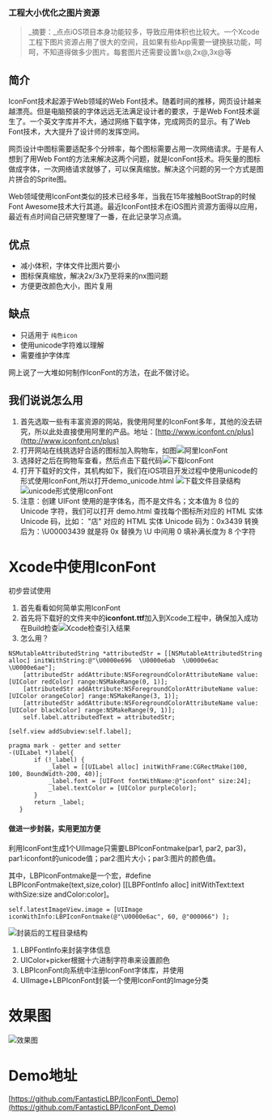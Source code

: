 ### 工程大小优化之图片资源

> _摘要：_点点iOS项目本身功能较多，导致应用体积也比较大。一个Xcode工程下图片资源占用了很大的空间，且如果有些App需要一键换肤功能，呵呵，不知道得做多少图片。每套图片还需要设置1x@,2x@,3x@等

## 简介

IconFont技术起源于Web领域的Web Font技术。随着时间的推移，网页设计越来越漂亮。但是电脑预装的字体远远无法满足设计者的要求，于是Web Font技术诞生了。一个英文字库并不大，通过网络下载字体，完成网页的显示。有了Web Font技术，大大提升了设计师的发挥空间。

网页设计中图标需要适配多个分辨率，每个图标需要占用一次网络请求。于是有人想到了用Web Font的方法来解决这两个问题，就是IconFont技术。将矢量的图标做成字体，一次网络请求就够了，可以保真缩放。解决这个问题的另一个方式是图片拼合的Sprite图。

Web领域使用IconFont类似的技术已经多年，当我在15年接触BootStrap的时候Font Awesome技术大行其道。最近IconFont技术在iOS图片资源方面得以应用，最近有点时间自己研究整理了一番，在此记录学习点滴。

## 优点

* 减小体积，字体文件比图片要小
* 图标保真缩放，解决2x/3x乃至将来的nx图问题
* 方便更改颜色大小，图片复用

## 缺点

* 只适用于
  `纯色icon`
* 使用unicode字符难以理解
* 需要维护字体库

网上说了一大堆如何制作IconFont的方法，在此不做讨论。

## 我们说说怎么用

1. 首先选取一些有丰富资源的网站，我使用阿里的IconFont多年，其他的没去研究，所以此处直接使用阿里的产品。地址：[http://www.iconfont.cn/plus](http://www.iconfont.cn/plus)
2. 打开网站在线挑选好合适的图标加入购物车，如图![阿里IconFont](https://raw.githubusercontent.com/FantasticLBP/iOSKonwledge-Kit/master/assets/屏幕快照%202017-05-28%20下午2.43.33.png "阿里IconFont")
3. 选择好之后在购物车查看，然后点击下载代码![下载IconFont](https://raw.githubusercontent.com/FantasticLBP/iOSKonwledge-Kit/master/assets/屏幕快照%202017-05-28%20下午2.43.48.png "下载IconFont")
4. 打开下载好的文件，其机构如下，我们在iOS项目开发过程中使用unicode的形式使用IconFont,所以打开demo\_unicode.html
![下载文件目录结构](https://raw.githubusercontent.com/FantasticLBP/iOSKonwledge-Kit/master/assets/屏幕快照%202017-05-28%20下午2.44.09.png "下载文件目录结构")
![unicode形式使用IconFont](https://raw.githubusercontent.com/FantasticLBP/iOSKonwledge-Kit/master/assets/屏幕快照%202017-05-28%20下午2.44.22.png "unicode形式使用IconFont")
5. 注意：创建 UIFont 使用的是字体名，而不是文件名；文本值为 8 位的 Unicode 字符，我们可以打开 demo.html 查找每个图标所对应的 HTML 实体 Unicode 码，比如： "店" 对应的 HTML 实体 Unicode 码为：0x3439 转换后为：\U00003439 就是将 0x 替换为 \U 中间用 0 填补满长度为 8 个字符

# Xcode中使用IconFont

初步尝试使用

1. 首先看看如何简单实用IconFont
2. 首先将下载好的文件夹中的**iconfont.ttf**加入到Xcode工程中，确保加入成功在Build检查![Xcode检查引入结果](https://raw.githubusercontent.com/FantasticLBP/iOSKonwledge-Kit/master/assets/屏幕快照%202017-05-28%20下午2.51.36.png "Xcode检查引入结果")
3. 怎么用？

```
NSMutableAttributedString *attributedStr = [[NSMutableAttributedString alloc] initWithString:@"\U0000e696  \U0000e6ab  \U0000e6ac  \U0000e6ae"];
    [attributedStr addAttribute:NSForegroundColorAttributeName value:[UIColor redColor] range:NSMakeRange(0, 1)];
    [attributedStr addAttribute:NSForegroundColorAttributeName value:[UIColor orangeColor] range:NSMakeRange(3, 1)];
    [attributedStr addAttribute:NSForegroundColorAttributeName value:[UIColor blackColor] range:NSMakeRange(9, 1)];
    self.label.attributedText = attributedStr;

[self.view addSubview:self.label];

pragma mark - getter and setter
-(UILabel *)label{
       if (!_label) {
           _label = [[UILabel alloc] initWithFrame:CGRectMake(100, 100, BoundWidth-200, 40)];
           _label.font = [UIFont fontWithName:@"iconfont" size:24];
           _label.textColor = [UIColor purpleColor];
       }
       return _label;
   }
```

#### 做进一步封装，实用更加方便

<p>利用IconFont生成1个UIImage只需要LBPIconFontmake(par1, par2, par3)，par1:iconfont的unicode值；par2:图片大小；par3:图片的颜色值。</p>

<p>其中，LBPIconFontmake是一个宏，#define LBPIconFontmake(text,size,color) [[LBPFontInfo alloc] initWithText:text withSize:size andColor:color]。</p>

```
self.latestImageView.image = [UIImage iconWithInfo:LBPIconFontmake(@"\U0000e6ac", 60, @"000066") ];
```



![封装后的工程目录结构](https://github.com/FantasticLBP/iOSKonwledge-Kit/raw/master/assets/屏幕快照%202017-05-28%20下午2.56.00.png "封装后的工程目录结构")

1. LBPFontInfo来封装字体信息
2. UIColor+picker根据十六进制字符串来设置颜色
3. LBPIconFont向系统中注册IconFont字体库，并使用
4. UIImage+LBPIconFont封装一个使用IconFont的Image分类

# 效果图
![效果图](https://raw.githubusercontent.com/FantasticLBP/iOSKonwledge-Kit/master/assets/Simulator%20Screen%20Shot%202017年5月28日%20下午3.19.44.png "效果图")






# Demo地址

[https://github.com/FantasticLBP/IconFont\_Demo](https://github.com/FantasticLBP/IconFont_Demo)
